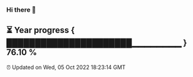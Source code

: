 ### Hi there 👋
⏳ Year progress { ██████████████████████▁▁▁▁▁▁▁▁ } 76.10 %
---
⏰ Updated on Wed, 05 Oct 2022 18:23:14 GMT

